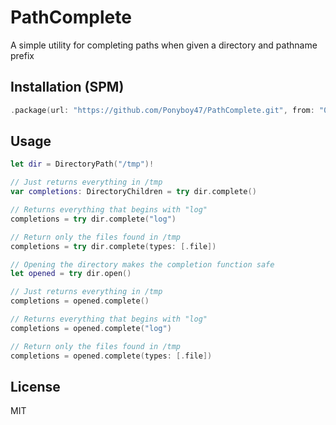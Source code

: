 # PathComplete

A simple utility for completing paths when given a directory and pathname prefix

## Installation (SPM)

```swift
.package(url: "https://github.com/Ponyboy47/PathComplete.git", from: "0.3.0")
```

## Usage

```swift
let dir = DirectoryPath("/tmp")!

// Just returns everything in /tmp
var completions: DirectoryChildren = try dir.complete()

// Returns everything that begins with "log"
completions = try dir.complete("log")

// Return only the files found in /tmp
completions = try dir.complete(types: [.file])

// Opening the directory makes the completion function safe
let opened = try dir.open()

// Just returns everything in /tmp
completions = opened.complete()

// Returns everything that begins with "log"
completions = opened.complete("log")

// Return only the files found in /tmp
completions = opened.complete(types: [.file])
```

## License
MIT
